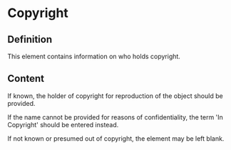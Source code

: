 # Copyright

## Definition 

This element contains information on who holds copyright. 

## Content

If known, the holder of copyright for reproduction of the object should be provided. 

If the name cannot be provided for reasons of confidentiality, the term 'In Copyright' should be entered instead. 

If not known or presumed out of copyright, the element may be left blank. 

